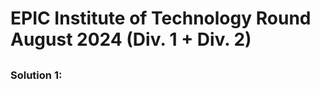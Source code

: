 # EPIC Institute of Technology Round August 2024 (Div. 1 + Div. 2)

##

### Solution 1: 

```cpp

```